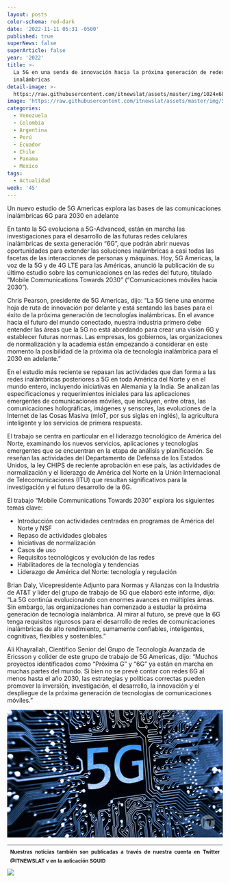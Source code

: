 ```yaml
---
layout: posts
color-schema: red-dark
date: '2022-11-11 05:31 -0500'
published: true
superNews: false
superArticle: false
year: '2022'
title: >-
  La 5G en una senda de innovación hacia la próxima generación de redes
  inalámbricas
detail-image: >-
  https://raw.githubusercontent.com/itnewslat/assets/master/img/1024x680/5G-g.jpg
image: 'https://raw.githubusercontent.com/itnewslat/assets/master/img/540x320/5G-p.jpg'
categories:
  - Venezuela
  - Colombia
  - Argentina
  - Perú
  - Ecuador
  - Chile
  - Panama
  - Mexico
tags:
  - Actualidad
week: '45'
---
```

Un nuevo estudio de 5G Americas explora las bases de las comunicaciones inalámbricas 6G para 2030 en adelante
 
En tanto la 5G evoluciona a 5G-Advanced, están en marcha las investigaciones para el desarrollo de las futuras redes celulares inalámbricas de sexta generación “6G”, que podrán abrir nuevas oportunidades para extender las soluciones inalámbricas a casi todas las facetas de las interacciones de personas y máquinas. Hoy, 5G Americas, la voz de la 5G y de 4G LTE para las Américas, anunció la publicación de su último estudio sobre las comunicaciones en las redes del futuro, titulado “Mobile Communications Towards 2030” (“Comunicaciones móviles hacia 2030”).

Chris Pearson, presidente de 5G Americas, dijo: “La 5G tiene una enorme hoja de ruta de innovación por delante y está sentando las bases para el éxito de la próxima generación de tecnologías inalámbricas. En el avance hacia el futuro del mundo conectado, nuestra industria primero debe entender las áreas que la 5G no está abordando para crear una visión 6G y establecer futuras normas. Las empresas, los gobiernos, las organizaciones de normalización y la academia están empezando a considerar en este momento la posibilidad de la próxima ola de tecnología inalámbrica para el 2030 en adelante.”

En el estudio más reciente se repasan las actividades que dan forma a las redes inalámbricas posteriores a 5G en toda América del Norte y en el mundo entero, incluyendo iniciativas en Alemania y la India. Se analizan las especificaciones y requerimientos iniciales para las aplicaciones emergentes de comunicaciones móviles, que incluyen, entre otras, las comunicaciones holográficas, imágenes y sensores, las evoluciones de la Internet de las Cosas Masiva (mIoT, por sus siglas en inglés), la agricultura inteligente y los servicios de primera respuesta. 

El trabajo se centra en particular en el liderazgo tecnológico de América del Norte, examinando los nuevos servicios, aplicaciones y tecnologías emergentes que se encuentran en la etapa de análisis y planificación. Se reseñan las actividades del Departamento de Defensa de los Estados Unidos, la ley CHIPS de reciente aprobación en ese país, las actividades de normalización y el liderazgo de América del Norte en la Unión Internacional de Telecomunicaciones (ITU) que resultan significativos para la investigación y el futuro desarrollo de la 6G.

El trabajo “Mobile Communications Towards 2030” explora los siguientes temas clave:

- Introducción con actividades centradas en programas de América del Norte y NSF
- Repaso de actividades globales
- Iniciativas de normalización
- Casos de uso
- Requisitos tecnológicos y evolución de las redes   
- Habilitadores de la tecnología y tendencias
- Liderazgo de América del Norte: tecnología y regulación

Brian Daly, Vicepresidente Adjunto para Normas y Alianzas con la Industria de AT&T y líder del grupo de trabajo de 5G que elaboró este informe, dijo: “La 5G continúa evolucionando con enormes avances en múltiples áreas. Sin embargo, las organizaciones han comenzado a estudiar la próxima generación de tecnología inalámbrica. Al mirar al futuro, se prevé que la 6G tenga requisitos rigurosos para el desarrollo de redes de comunicaciones inalámbricas de alto rendimiento, sumamente confiables, inteligentes, cognitivas, flexibles y sostenibles.”


Ali Khayrallah, Científico Senior del Grupo de Tecnología Avanzada de Ericsson y colíder de este grupo de trabajo de 5G Americas, dijo: “Muchos proyectos identificados como “Próxima G” y “6G” ya están en marcha en muchas partes del mundo. Si bien no se prevé contar con redes 6G al menos hasta el año 2030, las estrategias y políticas correctas pueden promover la inversión, investigación, el desarrollo, la innovación y el despliegue de la próxima generación de tecnologías de comunicaciones móviles.”

![](https://raw.githubusercontent.com/itnewslat/assets/master/img/540x320/5G-p.jpg)

<table style="height: 42px;" width="569">
<tbody>
<tr>
<td style="text-align: justify;"><sub><strong>Nuestras noticias también son publicadas a través de nuestra cuenta en Twitter <a href="https://twitter.com/itnewslat?lang=es">@ITNEWSLAT</a> y en la aplicación <a href="https://squidapp.co/en/">SQUID</a></strong></sub></td>
</tr>
</tbody>
</table>

<img src="https://tracker.metricool.com/c3po.jpg?hash=56f88a41e39ab42c063cc51676587a04"/>